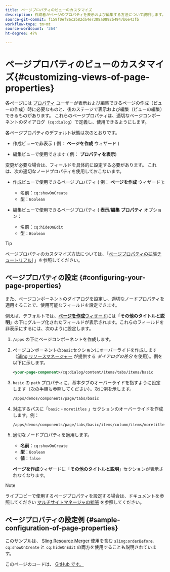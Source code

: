 ```yaml
---
title: ページプロパティのビューのカスタマイズ
description: 作成者がページのプロパティを表示および編集する方法について説明します。
source-git-commit: f159f0ef86c2b82da4e7308a0892b4947b6e43fb
workflow-type: tm+mt
source-wordcount: '364'
ht-degree: 47%

---
```



# ページプロパティのビューのカスタマイズ{#customizing-views-of-page-properties}

各ページには [プロパティ](/help/sites-cloud/authoring/fundamentals/page-properties.md) ユーザーが表示および編集できるページの作成（ビューの作成）時に必要なものと、後のステージで表示および編集（ビューの編集）できるものがあります。 これらのページプロパティは、適切なページコンポーネントのダイアログ（`cq:dialog`）で定義し、使用できるようにします。

各ページプロパティのデフォルト状態は次のとおりです。

* 作成ビューで非表示 ( 例： **ページを作成** ウィザード )

* 編集ビューで使用できます ( 例： **プロパティを表示**)

変更が必要な場合は、フィールドを具体的に設定する必要があります。 これは、次の適切なノードプロパティを使用しておこないます。

* 作成ビューで使用できるページプロパティ ( 例： **ページを作成** ウィザード ):

   * 名前：`cq:showOnCreate`
   * 型：`Boolean`

* 編集ビューで使用できるページプロパティ ( **表示**/**編集**  **プロパティ** オプション：

   * 名前：`cq:hideOnEdit`
   * 型：`Boolean`

>[!TIP]
>
>ページプロパティのカスタマイズ方法については、「[ページプロパティの拡張チュートリアルl](https://experienceleague.adobe.com/docs/experience-manager-learn/sites/developing/page-properties-technical-video-develop.html?lang=ja) 」を参照してください。

## ページプロパティの設定 {#configuring-your-page-properties}

また、ページコンポーネントのダイアログを設定し、適切なノードプロパティを適用することで、使用可能なフィールドを設定できます。

例えば、デフォルトでは、[**ページを作成**&#x200B;ウィザード](/help/sites-cloud/authoring/fundamentals/organizing-pages.md#creating-a-new-page)には「**その他のタイトルと説明**」の下にグループ化されたフィールドが表示されます。これらのフィールドを非表示にするには、次のように設定します。

1. `/apps` の下にページコンポーネントを作成します。
1. ページコンポーネントの`basic`セクションにオーバーライドを作成します（[Sling リソースマネージャー](/help/implementing/developing/introduction/sling-resource-merger.md) が提供する *ダイアログの差分* を使用）。例を以下に示します。

   ```xml
   <your-page-component>/cq:dialog/content/items/tabs/items/basic
   ```

1. `basic` の `path` プロパティに、基本タブのオーバーライドを指すように設定します（次の手順も参照してください）。次に例を示します。

   ```xml
   /apps/demos/components/page/tabs/basic
   ```

1. 対応するパスに「`basic` - `moretitles` 」セクションのオーバーライドを作成します。例：

   ```xml
   /apps/demos/components/page/tabs/basic/items/column/items/moretitles
   ```

1. 適切なノードプロパティを適用します。

   * **名前**：`cq:showOnCreate`
   * **型**：`Boolean`
   * **値**：`false`

   **ページを作成**&#x200B;ウィザードに「**その他のタイトルと説明**」セクションが表示されなくなります。

>[!NOTE]
>
>ライブコピーで使用するページプロパティを設定する場合は、ドキュメントを参照してください [マルチサイトマネージャの拡張](/help/implementing/developing/extending/msm.md#configuring-msm-locks-on-page-properties) を参照してください。

## ページプロパティの設定例 {#sample-configuration-of-page-properties}

このサンプルは、 [Sling Resource Merger](/help/implementing/developing/introduction/sling-resource-merger.md) 使用を含む [`sling:orderBefore`](/help/implementing/developing/introduction/sling-resource-merger.md#properties). `cq:showOnCreate` と `cq:hideOnEdit` の両方を使用することも説明されています。

このページのコードは、 [GitHub です。](https://github.com/Adobe-Marketing-Cloud/aem-authoring-extension-page-dialog)
